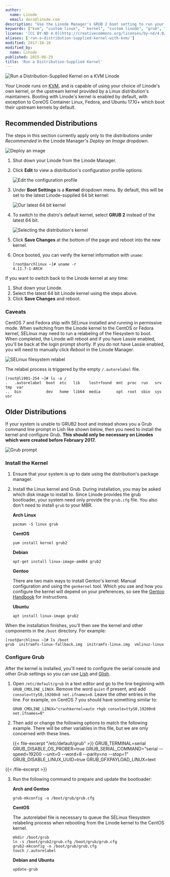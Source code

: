 ```yaml
---
author:
  name: Linode
  email: docs@linode.com
description: "Use the Linode Manager's GRUB 2 boot setting to run your distribution's native Linux kernel"
keywords: ["kvm", "custom linux", " kernel", "custom linode", "grub", "grub 2"]
license: '[CC BY-ND 4.0](http://creativecommons.org/licenses/by-nd/4.0/)'
aliases: ['run-a-distribution-supplied-kernel-with-kvm/']
modified: 2017-10-18
modified_by:
  name: Linode
published: 2015-06-29
title: 'Run a Distribution-Supplied Kernel'
---
```


![Run a Distribution-Supplied Kernel on a KVM Linode](/docs/assets/run-a-distribution-supplied-kernel-with-kvm.png "Run a Distribution-Supplied Kernel on a KVM Linode")

Your Linode runs on [KVM](https://www.linux-kvm.org/page/Main_Page), and is capable of using your choice of Linode's own kernel, or the upstream kernel provided by a Linux distribution's maintainers. Booting with Linode's kernel is enabled by default, with exception to CoreOS Container Linux, Fedora, and Ubuntu 17.10+ which boot their upstream kernels by default.

## Recommended Distributions

The steps in this section currently apply only to the distributions under *Recommended* in the Linode Manager's *Deploy an Image* dropdown.

![Deploy an image](/docs/assets/deploy-an-image-example.png "Deploy an image")

1.  Shut down your Linode from the Linode Manager.

2.  Click **Edit** to view a distribution's configuration profile options:

    ![Edit the configuration profile](/docs/assets/edit_config_profile_small.png "Edit the configuration profile")

3.  Under **Boot Settings** is a **Kernel** dropdown menu. By default, this will be set to the latest Linode-supplied 64 bit kernel:

    ![Our latest 64 bit kernel](/docs/assets/boot-settings-kernel-latest.png "Our latest 64 bit kernel")

4.  To switch to the distro's default kernel, select **GRUB 2** instead of the latest 64 bit.

    ![Selecting the distribution's kernel](/docs/assets/boot-settings-kernel-grub2.png "Selecting the distribution's kernel")

5.  Click **Save Changes** at the bottom of the page and reboot into the new kernel.

6.  Once booted, you can verify the kernel information with `uname`:

        [root@archlinux ~]# uname -r
        4.11.7-1-ARCH

If you want to switch back to the Linode kernel at any time:

1.  Shut down your Linode.
2.  Select the latest 64 bit Linode kernel using the steps above.
3.  Click **Save Changes** and reboot.

### Caveats

CentOS 7 and Fedora ship with SELinux installed and running in permissive mode. When switching from the Linode kernel to the CentOS or Fedora kernel, SELinux may need to run a relabeling of the filesystem to boot. When completed, the Linode will reboot and if you have Lassie enabled, you'll be back at the login prompt shortly. If you do not have Lassie enabled, you will need to manually click *Reboot* in the Linode Manager.

![SELinux filesystem relabel](/docs/assets/selinux-filesystem-relabel.png "SELinux filesystem relabel")

The relabel process is triggered by the empty `/.autorelabel` file.

    [root@li901-254 ~]# ls -a /
    .   .autorelabel  boot  etc   lib    lost+found  mnt  proc  run   srv  tmp  var
    ..  bin           dev   home  lib64  media       opt  root  sbin  sys  usr

## Older Distributions

If your system is unable to GRUB2 boot and instead shows you a Grub command line prompt in Lish like shown below, then you need to install the kernel and configure Grub. **This should only be necessary on Linodes which were created before February 2017.**

![Grub prompt](/docs/assets/grub-prompt.png "Grub prompt")

### Install the Kernel

1.  Ensure that your system is up to date using the distribution's package manager.

2.  Install the Linux kernel and Grub. During installation, you may be asked which disk image to install to. Since Linode provides the grub bootloader, your system need only provide the `grub.cfg` file. You also don't need to install `grub` to your MBR.

    **Arch Linux**

        pacman -S linux grub

    **CentOS**

        yum install kernel grub2

    **Debian**

        apt-get install linux-image-amd64 grub2

    **Gentoo**

    There are two main ways to install Gentoo's kernel: Manual configuration and using the `genkernel` tool. Which you use and how you configure the kernel will depend on your preferences, so see the [Gentoo Handbook](https://wiki.gentoo.org/wiki/Handbook:AMD64/Installation/Kernel) for instructions.

    **Ubuntu**

        apt install linux-image grub2

When the installation finishes, you'll then see the kernel and other components in the `/boot` directory. For example:

    [root@archlinux ~]# ls /boot
    grub  initramfs-linux-fallback.img  initramfs-linux.img  vmlinuz-linux

### Configure Grub

After the kernel is installed, you'll need to configure the serial console and other Grub settings so you can use [Lish](/docs/networking/using-the-linode-shell-lish) and [Glish](/docs/networking/using-the-linode-graphical-shell-glish).

1.  Open `/etc/default/grub` in a text editor and go to the line beginning with `GRUB_CMDLINE_LINUX`. Remove the word `quiet` if present, and add `console=ttyS0,19200n8 net.ifnames=0`. Leave the other entries in the line. For example, on CentOS 7 you should have something similar to:

        GRUB_CMDLINE_LINUX="crashkernel=auto rhgb console=ttyS0,19200n8 net.ifnames=0"

2.  Then add or change the following options to match the following example. There will be other variables in this file, but we are only concerned with these lines.

    {{< file-excerpt "/etc/default/grub" >}}
GRUB_TERMINAL=serial
GRUB_DISABLE_OS_PROBER=true
GRUB_SERIAL_COMMAND="serial --speed=19200 --unit=0 --word=8 --parity=no --stop=1"
GRUB_DISABLE_LINUX_UUID=true
GRUB_GFXPAYLOAD_LINUX=text

{{< /file-excerpt >}}


3.  Run the following command to prepare and update the bootloader:

    **Arch and Gentoo**

        grub-mkconfig -o /boot/grub/grub.cfg

    **CentOS**

    The .autorelabel file is necessary to queue the SELinux filesystem relabeling process when rebooting from the Linode kernel to the CentOS kernel.

        mkdir /boot/grub
        ln -s /boot/grub2/grub.cfg /boot/grub/grub.cfg
        grub2-mkconfig -o /boot/grub/grub.cfg
        touch /.autorelabel

    **Debian and Ubuntu**

        update-grub
